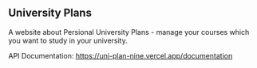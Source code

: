 ## University Plans

A website about Persional University Plans - manage your courses which you want to study in your university.

API Documentation: https://uni-plan-nine.vercel.app/documentation